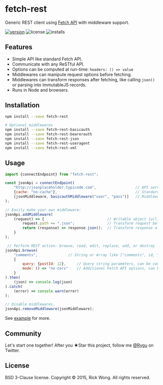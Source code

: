 # fetch-rest

Generic REST client using [Fetch API](https://github.com/whatwg/fetch) with middleware support.

[![version](https://img.shields.io/npm/v/fetch-rest.svg)](https://npmjs.org/package/fetch-rest) ![license](https://img.shields.io/npm/l/fetch-rest.svg) ![installs](https://img.shields.io/npm/dt/fetch-rest.svg)

## Features

- Simple API like standard Fetch API.
- Communicate with any ReSTful API.
- Options can be computed at run-time: `headers: () => value` 
- Middlewares can manipute request options before fetching.
- Middlewares can transform responses after fetching, like calling `json()` or parsing into ImmutableJS records.
- Runs in Node and browsers.

## Installation

```bash
npm install --save fetch-rest

# Optional middlewares
npm install --save fetch-rest-basicauth
npm install --save fetch-rest-bearerauth
npm install --save fetch-rest-json
npm install --save fetch-rest-useragent
npm install --save fetch-rest-xml
```

## Usage

````js
import {connectEndpoint} from "fetch-rest";

const jsonApi = connectEndpoint(
	"http://jsonplaceholder.typicode.com",                  // API server URL
	{cache: "no-cache"},                                    // Standard Fetch API options
	[jsonMiddleware, basicauthMiddleware("user", "pass")]   // Middlewares array
);

// Easily make your own middleware:
jsonApi.addMiddleware(
	(request) => {                             // Writable object {url, path, query, options}
		request.path += ".json";               // Transform request before fetching
		return (response) => response.json();  // Transform response after fetching
	}
);

 // Perform REST action: browse, read, edit, replace, add, or destroy
jsonApi.browse(            
	"comments",              // String or Array like ["comments", id, "likes", id] etc
	{
		query: {postId: 12},     // Query string parameters, can be computed or static
		mode: () => "no-cors"    // Additional Fetch API options, can be deeply computed or static
	}  
).then(
	(json) => console.log(json)
).catch(
	(error) => console.warn(error)
);

// Disable middlewares. 
jsonApi.removeMiddleware(jsonMiddleware);
````

See [example](https://github.com/RickWong/fetch-rest/blob/master/packages/example/src/index.js) for more.

## Community

Let's start one together! After you ★Star this project, follow me [@Rygu](https://twitter.com/rygu)
on Twitter.

## License

BSD 3-Clause license. Copyright © 2015, Rick Wong. All rights reserved.
